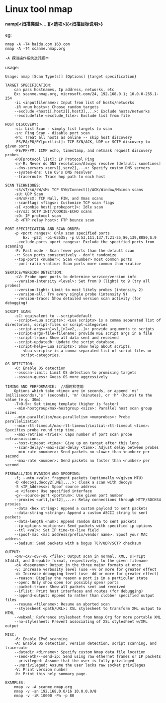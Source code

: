 # Linux tool nmap

#### namp[<扫描类型>... ][<选项>]{<扫描目标说明>}

eg:

    
    nmap -A -T4 baidu.com 163.com
    nmap -A -T4 scanme.nmap.org

    -A 探测操作系统及其版本

usage:

    
    Usage: nmap [Scan Type(s)] [Options] {target specification}

    TARGET SPECIFICATION:
        can pass hostnames, Ip address, networks, etc
        Ex: scanme.nmap.org, microsoft.com/24, 192.168.0.1; 10.0.0-255.1-254
        -iL <inputfilename>: Input from list of hosts/networks
        -iR <num hosts>: Choose random targets
        --exclude <host1[,host2][,host3],...>: Exclude hosts/networks
        --excludefile <exclude_file>: Exclude list from file
    
    HOST DISCOVERY:
        -sL: List Scan - simply list targets to scan
        -sn: Ping Scan - disable port scan
        -Pn: Treat all hosts as online -- skip host discovery
        -PS/PA/PU/PY[portlist]: TCP SYN/ACK, UDP or SCTP discovery to given ports
        -PE/PP/PM: ICMP echo, timestamp, and netmask request discovery probes
        -PO[protocol list]: IP Protocol Ping
        -n/-R: Never do DNS resolution/Always resolve [default: sometimes]
        --dns-servers <serv1[,serv2],...>: Specify custom DNS servers
        --system-dns: Use OS's DNS resolver
        --traceroute: Trace hop path to each host

    SCAN TECHNIQUES:
        -sS/sT/sA/sW/sM: TCP SYN/Connect()/ACK/Window/Maimon scans
        -sU: UDP Scan
        -sN/sF/sX: TCP Null, FIN, and Xmas scans
        --scanflags <flags>: Customize TCP scan flags
        -sI <zombie host[:probeport]>: Idle scan
        -sY/sZ: SCTP INIT/COOKIE-ECHO scans
        -sO: IP protocol scan
        -b <FTP relay host>: FTP bounce scan

    PORT SPECIFICATION AND SCAN ORDER:
        -p <port ranges>: Only scan specified ports
            Ex: -p22; -p1-65535; -p U:53,111,137,T:21-25,80,139,8080,S:9
        --exclude-ports <port ranges>: Exclude the specified ports from scanning
        -F: Fast mode - Scan fewer ports than the default scan
        -r: Scan ports consecutively - don't randomize
        --top-ports <number>: Scan <number> most common ports
        --port-ratio <ratio>: Scan ports more common than <ratio>

    SERVICE/VERSION DETECTION:
        -sV: Probe open ports to determine service/version info
        --version-intensity <level>: Set from 0 (light) to 9 (try all probes)
        --version-light: Limit to most likely probes (intensity 2)
        --version-all: Try every single probe (intensity 9)
        --version-trace: Show detailed version scan activity (for debugging)

    SCRIPT SCAN:
        -sC: equivalent to --script=default
        --script=<Lua scripts>: <Lua scripts> is a comma separated list of directories, script-files or script-categories
        --script-args=<n1=v1,[n2=v2,...]>: provide arguments to scripts
        --script-args-file=filename: provide NSE script args in a file
        --script-trace: Show all data sent and received
        --script-updatedb: Update the script database.
        --script-help=<Lua scripts>: Show help about scripts.
            <Lua scripts> is a comma-separated list of script-files or
           script-categories.
        
    OS DETECTION:
        -O: Enable OS detection
        --osscan-limit: Limit OS detection to promising targets
        --osscan-guess: Guess OS more aggressively

    TIMING AND PERFORMANCE:  //超时和性能
        Options which take <time> are in seconds, or append 'ms' (milliseconds),'s' (seconds), 'm' (minutes), or 'h' (hours) to the value (e.g. 30m).
        -T<0-5>: Set timing template (higher is faster)
        --min-hostgroup/max-hostgroup <size>: Parallel host scan group sizes
        --min-parallelism/max-parallelism <numprobes>: Probe parallelization
        --min-rtt-timeout/max-rtt-timeout/initial-rtt-timeout <time>: Specifies probe round trip time.
        --max-retries <tries>: Caps number of port scan probe retransmissions.
        --host-timeout <time>: Give up on target after this long
        --scan-delay/--max-scan-delay <time>: Adjust delay between probes
        --min-rate <number>: Send packets no slower than <number> per second
        --max-rate <number>: Send packets no faster than <number> per second

    FIREWALL/IDS EVASION AND SPOOFING:
        -f; --mtu <val>: fragment packets (optionally w/given MTU)
        -D <decoy1,decoy2[,ME],...>: Cloak a scan with decoys
        -S <IP_Address>: Spoof source address
        -e <iface>: Use specified interface
        -g/--source-port <portnum>: Use given port number
        --proxies <url1,[url2],...>: Relay connections through HTTP/SOCKS4 proxies
        --data <hex string>: Append a custom payload to sent packets
        --data-string <string>: Append a custom ASCII string to sent packets
        --data-length <num>: Append random data to sent packets
        --ip-options <options>: Send packets with specified ip options
        --ttl <val>: Set IP time-to-live field
        --spoof-mac <mac address/prefix/vendor name>: Spoof your MAC address
        --badsum: Send packets with a bogus TCP/UDP/SCTP checksum

    OUTPUT:
        -oN/-oX/-oS/-oG <file>: Output scan in normal, XML, s|<rIpt kIddi3, and Grepable format, respectively, to the given filename
        -oA <basename>: Output in the three major formats at once
        -v: Increase verbosity level (use -vv or more for greater effect
        -d: Increase debugging level (use -dd or more for greater effect)
        --reason: Display the reason a port is in a particular state
        --open: Only show open (or possibly open) ports
        --packet-trace: Show all packets sent and received
        --iflist: Print host interfaces and routes (for debugging)
        --append-output: Append to rather than clobber specified output files
        --resume <filename>: Resume an aborted scan
        --stylesheet <path/URL>: XSL stylesheet to transform XML output to HTML
        --webxml: Reference stylesheet from Nmap.Org for more portable XML
        --no-stylesheet: Prevent associating of XSL stylesheet w/XML output

    MISC:
        -6: Enable IPv6 scanning
        -A: Enable OS detection, version detection, script scanning, and traceroute
        --datadir <dirname>: Specify custom Nmap data file location
        --send-eth/--send-ip: Send using raw ethernet frames or IP packets
        --privileged: Assume that the user is fully privileged
        --unprivileged: Assume the user lacks raw socket privileges
        -V: Print version number
        -h: Print this help summary page.

    EXAMPLES:
        nmap -v -A scanme.nmap.org
        nmap -v -sn 192.168.0.0/16 10.0.0.0/8
        nmap -v -iR 10000 -Pn -p 80